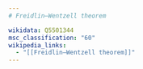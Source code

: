 ```yaml
---
# Freidlin–Wentzell theorem

wikidata: Q5501344
msc_classification: "60"
wikipedia_links:
  - "[[Freidlin–Wentzell theorem]]"
---
```

